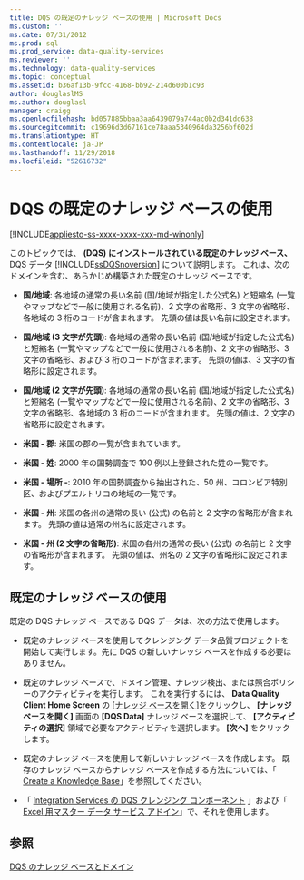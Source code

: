 ```yaml
---
title: DQS の既定のナレッジ ベースの使用 | Microsoft Docs
ms.custom: ''
ms.date: 07/31/2012
ms.prod: sql
ms.prod_service: data-quality-services
ms.reviewer: ''
ms.technology: data-quality-services
ms.topic: conceptual
ms.assetid: b36af13b-9fcc-4168-bb92-214d600b1c93
author: douglaslMS
ms.author: douglasl
manager: craigg
ms.openlocfilehash: bd057885bbaa3aa6439079a744ac0b2d341dd638
ms.sourcegitcommit: c19696d3d67161ce78aaa5340964da3256bf602d
ms.translationtype: HT
ms.contentlocale: ja-JP
ms.lasthandoff: 11/29/2018
ms.locfileid: "52616732"
---
```

# <a name="using-the-dqs-default-knowledge-base"></a>DQS の既定のナレッジ ベースの使用

[!INCLUDE[appliesto-ss-xxxx-xxxx-xxx-md-winonly](../includes/appliesto-ss-xxxx-xxxx-xxx-md-winonly.md)]

  このトピックでは、 **(DQS) にインストールされている既定のナレッジ ベース、** DQS データ [!INCLUDE[ssDQSnoversion](../includes/ssdqsnoversion-md.md)] について説明します。 これは、次のドメインを含む、あらかじめ構築された既定のナレッジ ベースです。  
  
-   **国/地域**: 各地域の通常の長い名前 (国/地域が指定した公式名) と短縮名 (一覧やマップなどで一般に使用される名前)、2 文字の省略形、3 文字の省略形、各地域の 3 桁のコードが含まれます。  先頭の値は長い名前に設定されます。  
  
-   **国/地域 (3 文字が先頭)**: 各地域の通常の長い名前 (国/地域が指定した公式名) と短縮名 (一覧やマップなどで一般に使用される名前)、2 文字の省略形、3 文字の省略形、および 3 桁のコードが含まれます。  先頭の値は、3 文字の省略形に設定されます。  
  
-   **国/地域 (2 文字が先頭)**: 各地域の通常の長い名前 (国/地域が指定した公式名) と短縮名 (一覧やマップなどで一般に使用される名前)、2 文字の省略形、3 文字の省略形、各地域の 3 桁のコードが含まれます。  先頭の値は、2 文字の省略形に設定されます。  
  
-   **米国 - 郡**: 米国の郡の一覧が含まれています。  
  
-   **米国 - 姓**: 2000 年の国勢調査で 100 例以上登録された姓の一覧です。  
  
-   **米国 - 場所 -**: 2010 年の国勢調査から抽出された、50 州、コロンビア特別区、およびプエルトリコの地域の一覧です。  
  
-   **米国 - 州**: 米国の各州の通常の長い (公式) の名前と 2 文字の省略形が含まれます。 先頭の値は通常の州名に設定されます。  
  
-   **米国 - 州 (2 文字の省略形)**: 米国の各州の通常の長い (公式) の名前と 2 文字の省略形が含まれます。 先頭の値は、州名の 2 文字の省略形に設定されます。  
  
## <a name="using-the-default-knowledge-base"></a>既定のナレッジ ベースの使用  
 既定の DQS ナレッジ ベースである DQS データは、次の方法で使用します。  
  
-   既定のナレッジ ベースを使用してクレンジング データ品質プロジェクトを開始して実行します。先に DQS の新しいナレッジ ベースを作成する必要はありません。  
  
-   既定のナレッジ ベースで、ドメイン管理、ナレッジ検出、または照合ポリシーのアクティビティを実行します。 これを実行するには、 **Data Quality Client Home Screen** の [[ナレッジ ベースを開く]](../data-quality-services/data-quality-client-home-screen.md)をクリックし、 **[ナレッジ ベースを開く]** 画面の **[DQS Data]** ナレッジ ベースを選択して、 **[アクティビティの選択]** 領域で必要なアクティビティを選択します。 **[次へ]** をクリックします。  
  
-   既定のナレッジ ベースを使用して新しいナレッジ ベースを作成します。 既存のナレッジ ベースからナレッジ ベースを作成する方法については、「 [Create a Knowledge Base](../data-quality-services/create-a-knowledge-base.md)」を参照してください。  
  
-   「 [Integration Services の DQS クレンジング コンポーネント](https://go.microsoft.com/fwlink/?LinkId=238830) 」および「 [Excel 用マスター データ サービス アドイン](../master-data-services/microsoft-excel-add-in/data-quality-matching-in-the-mds-add-in-for-excel.md)」で、それを使用します。  
  
## <a name="see-also"></a>参照  
 [DQS のナレッジ ベースとドメイン](../data-quality-services/dqs-knowledge-bases-and-domains.md)  
  
  
